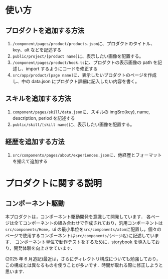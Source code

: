 # 使い方

## プロダクトを追加する方法

1. `/component/pages/product/products.json`に、プロダクトのタイトル、key、alt などを記述する
2. `public/project/[product name]`に、表示したい画像を配置する。
3. `/component/pages/product/hook.ts`に、プロダクトの表示画像の path を記述し、import するようにコードを修正する
4. `src/app/product/[page name]`に、表示したいプロダクトのページを作成し、中の data.json にプロダクト詳細に記入したい内容を書く。

## スキルを追加する方法

1. `component/pages/skill/data.json`に、スキルの imgSrc(key), name, description, period を記述する
2. `public/skill/[skill name]`に、表示したい画像を配置する。

## 経歴を追加する方法

1. `src/components/pages/about/experiences.json`に、他経歴とフォーマットを揃えて追加する

# プロダクトに関する説明

## コンポーネント駆動

本プロダクトは，コンポーネント駆動開発を意識して開発しています．
各ページは全てコンポーネントの組み合わせで作成されており，汎用コンポーネントは`src/components/Home`，ui の最小単位を`src/components/atom`に配置し，個々のページで使用するコンポーネントは`src/components/{ページ名}`に記述しています．
コンポーネント単位で動作テストをするために，storybook を導入しており，開発体験を向上させています．

(2025 年 6 月追記)最近は，さらにディレクトリ構成についても勉強しており，この構成とは異なるものを使うことが多いです．時間が取れる際に修正しようと思います．

